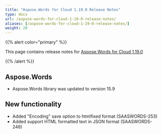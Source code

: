 ```yaml
---
title: "Aspose.Words for Cloud 1.19.0 Release Notes"
type: docs
url: /aspose-words-for-cloud-1-19-0-release-notes/
aliases: [/aspose-words-for-cloud-1-19-0-release-notes/]
weight: 20
---
```


{{% alert color="primary" %}} 

This page contains release notes for [Aspose.Words for Cloud 1.19.0](http://www.aspose.com/downloads/words/cloud/new-releases/aspose.words-for-cloud-1.19.0/)

{{% /alert %}} 
## **Aspose.Words**
- Aspose.Words library was updated to version 15.9 
## **New functionality**
- Added "Encoding" save option to htmlfixed format (SAASWORDS-253)
- Added support HTML formatted text in JSON format (SAASWORDS-246)
